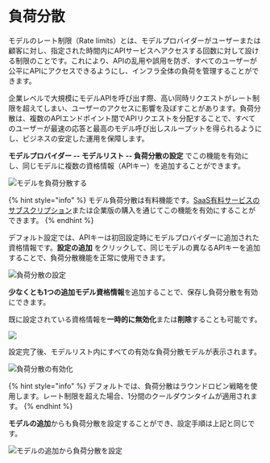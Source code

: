 # 負荷分散

モデルのレート制限（Rate limits）とは、モデルプロバイダーがユーザーまたは顧客に対し、指定された時間内にAPIサービスへアクセスする回数に対して設ける制限のことです。これにより、APIの乱用や誤用を防ぎ、すべてのユーザーが公平にAPIにアクセスできるようにし、インフラ全体の負荷を管理することができます。

企業レベルで大規模にモデルAPIを呼び出す際、高い同時リクエストがレート制限を超えてしまい、ユーザーのアクセスに影響を及ぼすことがあります。負荷分散は、複数のAPIエンドポイント間でAPIリクエストを分配することで、すべてのユーザーが最速の応答と最高のモデル呼び出しスループットを得られるようにし、ビジネスの安定した運用を保障します。

**モデルプロバイダー -- モデルリスト -- 負荷分散の設定** でこの機能を有効にし、同じモデルに複数の資格情報（APIキー）を追加することができます。

![モデルを負荷分散する](https://assets-docs.dify.ai/dify-enterprise-mintlify/jp/guides/model-configuration/5caa857ac9c263d557e970cb33558b1b.png)

{% hint style="info" %}
モデル負荷分散は有料機能です。[SaaS有料サービスのサブスクリプション](../../getting-started/cloud.md#ding-yue-ji-hua)または企業版の購入を通じてこの機能を有効にすることができます。
{% endhint %}

デフォルト設定では、APIキーは初回設定時にモデルプロバイダーに追加された資格情報です。**設定の追加** をクリックして、同じモデルの異なるAPIキーを追加することで、負荷分散機能を正常に使用できます。

![負荷分散の設定](https://assets-docs.dify.ai/dify-enterprise-mintlify/jp/guides/model-configuration/d8bfe128e70293392fcfa9df1505a2f4.png)

**少なくとも1つの追加モデル資格情報**を追加することで、保存し負荷分散を有効にできます。

既に設定されている資格情報を**一時的に無効化**または**削除**することも可能です。

![](https://assets-docs.dify.ai/dify-enterprise-mintlify/jp/guides/model-configuration/642c0ff7edfdfe77fba43aa22cc3fa71.png)

設定完了後、モデルリスト内にすべての有効な負荷分散モデルが表示されます。

![負荷分散の有効化](https://assets-docs.dify.ai/dify-enterprise-mintlify/jp/guides/model-configuration/6123eff333b31660fe2f92b0c2e16365.png)

{% hint style="info" %}
デフォルトでは、負荷分散はラウンドロビン戦略を使用します。レート制限を超えた場合、1分間のクールダウンタイムが適用されます。
{% endhint %}

**モデルの追加**からも負荷分散を設定することができ、設定手順は上記と同じです。

![モデルの追加から負荷分散を設定](https://assets-docs.dify.ai/dify-enterprise-mintlify/jp/guides/model-configuration/12970502b2e202d1f890dcecadf2dcbd.png)
